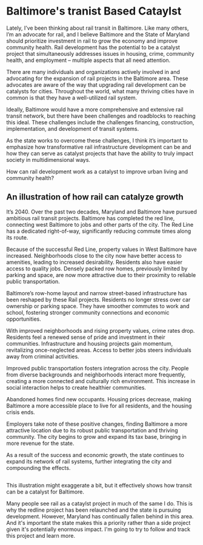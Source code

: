 # Baltimore's tranist Based Cataylst

Lately, I’ve been thinking about rail transit in Baltimore. Like many others, I’m an advocate for rail, and I believe Baltimore and the State of Maryland should prioritize investment in rail to grow the economy and improve community health.  Rail development has the potential to be a catalyst project that simultaneously addresses issues in housing, crime, community health, and employment – multiple aspects that all need attention. 

There are many individuals and organizations actively involved in and advocating for the expansion of rail projects in the Baltimore area. These advocates are aware of the way that upgrading rail development can be catalysts for cities. Throughout the world, what many thriving cities have in common is that they have a well-utilized rail system. 

Ideally, Baltimore would  have a more comprehensive and extensive rail transit network, but there have been challenges and roadblocks to reaching this ideal.  These challenges include the challenges financing, construction, implementation, and development of transit systems. 

As the state works to overcome these challenges, I think it’s important to emphasize how transformative rail infrastructure development can be and how they can serve as catalyst projects that have the ability to truly impact society in multidimensional ways. 

How can rail development work as a catalyst to improve urban living and community health?

## An illustration of how rail can catalyze growth

It’s 2040. Over the past two decades, Maryland and Baltimore have pursued ambitious rail transit projects. Baltimore has completed the red line, connecting west Baltimore to jobs and other parts of the city. The Red Line has a dedicated right-of-way, significantly reducing commute times along its route.

Because of the successful Red Line, property values in West Baltimore have increased. Neighborhoods close to the city now have better access to amenities, leading to increased desirability. Residents also have easier access to quality jobs. Densely packed row homes, previously limited by parking and space, are now more attractive due to their proximity to reliable public transportation.

Baltimore’s row-home layout and narrow street-based infrastructure has been reshaped by these Rail projects. Residents no longer stress over car ownership or parking space. They have smoother commutes to work and school, fostering stronger community connections and economic opportunities.

With improved neighborhoods and rising property values, crime rates drop. Residents feel a renewed sense of pride and investment in their communities. Infrastructure and housing projects gain momentum, revitalizing once-neglected areas. Access to better jobs steers individuals away from criminal activities.

Improved public transportation fosters integration across the city. People from diverse backgrounds and neighborhoods interact more frequently, creating a more connected and culturally rich environment. This increase in social interaction helps to create healthier communities. 

Abandoned homes find new occupants. Housing prices decrease, making Baltimore a more accessible place to live for all residents, and the housing crisis ends. 

Employers take note of these positive changes, finding Baltimore a more attractive location due to its robust public transportation and thriving community. The city begins to grow and expand its tax base, bringing in more revenue for the state. 

As a result of the success and economic growth, the state continues to expand its network of rail systems, further integrating the city and compounding the effects. 

##

This illustration might exaggerate a bit, but it effectively shows how transit can be a catalyst for Baltimore. 

Many people see rail as a cataylst project in much of the same I do. This is why the redline project has been relaunched and the state is pursuing development. However, Maryland has continually fallen behind in this area. And it's important the state makes this a priority rather than a side project given it's potentially enormous impact. I'm going to try to follow and track this project and learn more. 


